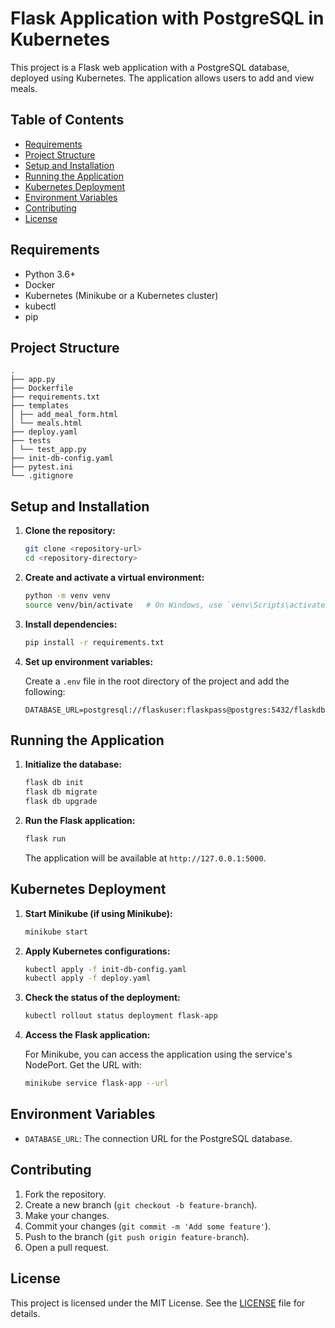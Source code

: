 # Flask Application with PostgreSQL in Kubernetes

This project is a Flask web application with a PostgreSQL database, deployed using Kubernetes. The application allows users to add and view meals.

## Table of Contents

- [Requirements](#requirements)
- [Project Structure](#project-structure)
- [Setup and Installation](#setup-and-installation)
- [Running the Application](#running-the-application)
- [Kubernetes Deployment](#kubernetes-deployment)
- [Environment Variables](#environment-variables)
- [Contributing](#contributing)
- [License](#license)

## Requirements

- Python 3.6+
- Docker
- Kubernetes (Minikube or a Kubernetes cluster)
- kubectl
- pip

## Project Structure

```
.
├── app.py
├── Dockerfile
├── requirements.txt
├── templates
│ ├── add_meal_form.html
│ └── meals.html
├── deploy.yaml
├── tests
│ └── test_app.py
├── init-db-config.yaml
├── pytest.ini
└── .gitignore

```

## Setup and Installation

1. **Clone the repository:**

    ```bash
    git clone <repository-url>
    cd <repository-directory>
    ```

2. **Create and activate a virtual environment:**

    ```bash
    python -m venv venv
    source venv/bin/activate   # On Windows, use `venv\Scripts\activate`
    ```

3. **Install dependencies:**

    ```bash
    pip install -r requirements.txt
    ```

4. **Set up environment variables:**

    Create a `.env` file in the root directory of the project and add the following:

    ```plaintext
    DATABASE_URL=postgresql://flaskuser:flaskpass@postgres:5432/flaskdb
    ```

## Running the Application

1. **Initialize the database:**

    ```bash
    flask db init
    flask db migrate
    flask db upgrade
    ```

2. **Run the Flask application:**

    ```bash
    flask run
    ```

    The application will be available at `http://127.0.0.1:5000`.

## Kubernetes Deployment

1. **Start Minikube (if using Minikube):**

    ```bash
    minikube start
    ```

2. **Apply Kubernetes configurations:**

    ```bash
    kubectl apply -f init-db-config.yaml
    kubectl apply -f deploy.yaml
    ```

3. **Check the status of the deployment:**

    ```bash
    kubectl rollout status deployment flask-app
    ```

4. **Access the Flask application:**

    For Minikube, you can access the application using the service's NodePort. Get the URL with:

    ```bash
    minikube service flask-app --url
    ```

## Environment Variables

- `DATABASE_URL`: The connection URL for the PostgreSQL database.

## Contributing

1. Fork the repository.
2. Create a new branch (`git checkout -b feature-branch`).
3. Make your changes.
4. Commit your changes (`git commit -m 'Add some feature'`).
5. Push to the branch (`git push origin feature-branch`).
6. Open a pull request.

## License

This project is licensed under the MIT License. See the [LICENSE](LICENSE) file for details.
